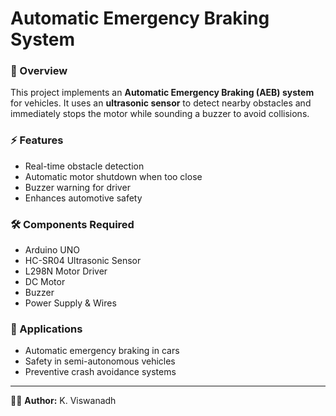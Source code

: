 # Automatic Emergency Braking System  

### 📌 Overview  
This project implements an **Automatic Emergency Braking (AEB) system** for vehicles. It uses an **ultrasonic sensor** to detect nearby obstacles and immediately stops the motor while sounding a buzzer to avoid collisions.  

### ⚡ Features  
- Real-time obstacle detection  
- Automatic motor shutdown when too close  
- Buzzer warning for driver  
- Enhances automotive safety  

### 🛠️ Components Required  
- Arduino UNO  
- HC-SR04 Ultrasonic Sensor  
- L298N Motor Driver  
- DC Motor  
- Buzzer  
- Power Supply & Wires  

### 🚗 Applications  
- Automatic emergency braking in cars  
- Safety in semi-autonomous vehicles  
- Preventive crash avoidance systems  

---

👨‍💻 **Author:** K. Viswanadh  
